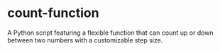 # count-function
A Python script featuring a flexible function that can count up or down between two numbers with a customizable step size.
